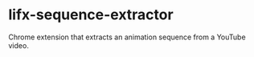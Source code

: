 # lifx-sequence-extractor
Chrome extension that extracts an animation sequence from a YouTube video.
